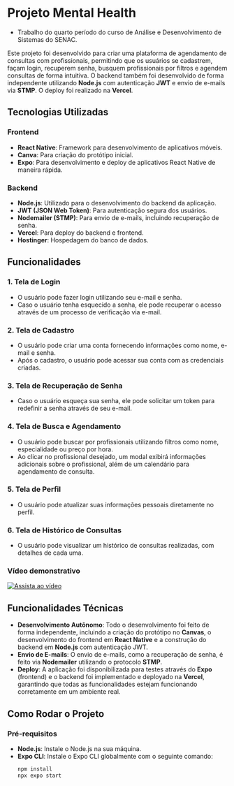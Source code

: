 # Projeto Mental Health 
- Trabalho do quarto período do curso de Análise e Desenvolvimento de Sistemas do SENAC.

Este projeto foi desenvolvido para criar uma plataforma de agendamento de consultas com profissionais, permitindo que os usuários se cadastrem, façam login, recuperem senha, busquem profissionais por filtros e agendem consultas de forma intuitiva. O backend também foi desenvolvido de forma independente utilizando **Node.js** com autenticação **JWT** e envio de e-mails via **STMP**. O deploy foi realizado na **Vercel**.


## Tecnologias Utilizadas

### Frontend
- **React Native**: Framework para desenvolvimento de aplicativos móveis.
- **Canva**: Para criação do protótipo inicial.
- **Expo**: Para desenvolvimento e deploy de aplicativos React Native de maneira rápida.

### Backend
- **Node.js**: Utilizado para o desenvolvimento do backend da aplicação.
- **JWT (JSON Web Token)**: Para autenticação segura dos usuários.
- **Nodemailer (STMP)**: Para envio de e-mails, incluindo recuperação de senha.
- **Vercel**: Para deploy do backend e frontend.
- **Hostinger**: Hospedagem do banco de dados.

## Funcionalidades

### 1. **Tela de Login**
- O usuário pode fazer login utilizando seu e-mail e senha.
- Caso o usuário tenha esquecido a senha, ele pode recuperar o acesso através de um processo de verificação via e-mail.

### 2. **Tela de Cadastro**
- O usuário pode criar uma conta fornecendo informações como nome, e-mail e senha.
- Após o cadastro, o usuário pode acessar sua conta com as credenciais criadas.

### 3. **Tela de Recuperação de Senha**
- Caso o usuário esqueça sua senha, ele pode solicitar um token para redefinir a senha através de seu e-mail.

### 4. **Tela de Busca e Agendamento**
- O usuário pode buscar por profissionais utilizando filtros como nome, especialidade ou preço por hora.
- Ao clicar no profissional desejado, um modal exibirá informações adicionais sobre o profissional, além de um calendário para agendamento de consulta.

### 5. **Tela de Perfil**
- O usuário pode atualizar suas informações pessoais diretamente no perfil.

### 6. **Tela de Histórico de Consultas**
- O usuário pode visualizar um histórico de consultas realizadas, com detalhes de cada uma.

### Vídeo demonstrativo

[![Assista ao vídeo](https://img.youtube.com/vi/CRSoot4omlM/0.jpg)](https://www.youtube.com/watch?v=CRSoot4omlM)


## Funcionalidades Técnicas

- **Desenvolvimento Autônomo**: Todo o desenvolvimento foi feito de forma independente, incluindo a criação do protótipo no **Canvas**, o desenvolvimento do frontend em **React Native** e a construção do backend em **Node.js** com autenticação JWT.
- **Envio de E-mails**: O envio de e-mails, como a recuperação de senha, é feito via **Nodemailer** utilizando o protocolo **STMP**.
- **Deploy**: A aplicação foi disponibilizada para testes através do **Expo** (frontend) e o backend foi implementado e deployado na **Vercel**, garantindo que todas as funcionalidades estejam funcionando corretamente em um ambiente real.

## Como Rodar o Projeto

### Pré-requisitos

- **Node.js**: Instale o Node.js na sua máquina.
- **Expo CLI**: Instale o Expo CLI globalmente com o seguinte comando:
  ```bash
  npm install
  npx expo start

